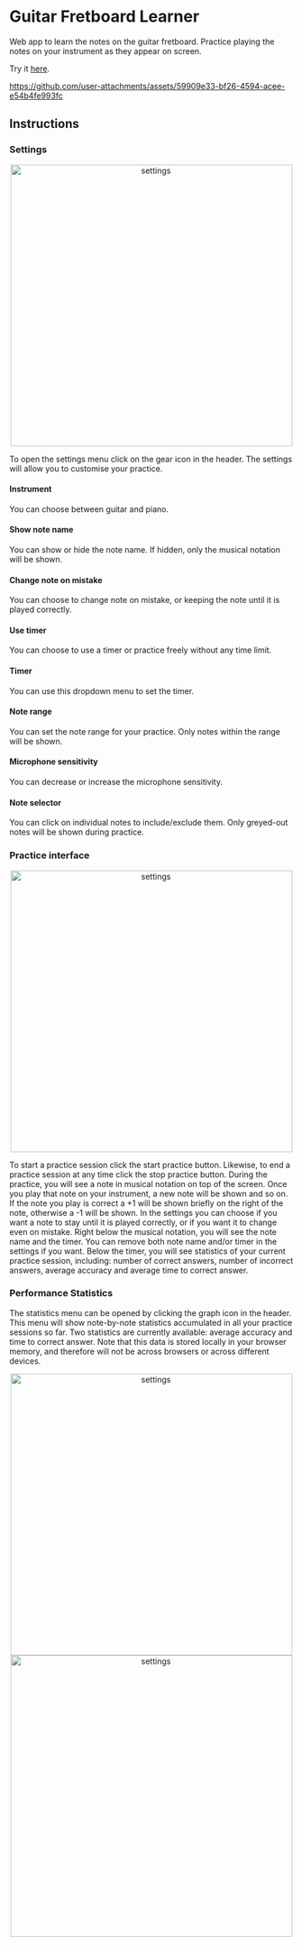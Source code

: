# Guitar Fretboard Learner

Web app to learn the notes on the guitar fretboard. Practice playing the notes on your instrument as they appear on screen. 

Try it [here](https://guitar-fretboard-learner-zeta.vercel.app/). 
    
https://github.com/user-attachments/assets/59909e33-bf26-4594-acee-e54b4fe993fc

## Instructions

### Settings

<div align="center">
  <img src="https://github.com/user-attachments/assets/ce4a2669-5453-413c-9b05-bc0ae82579c2" alt="settings" height="500">
</div>

To open the settings menu click on the gear icon in the header. The settings will allow you to customise your practice. 

#### Instrument
You can choose between guitar and piano. 

#### Show note name
You can show or hide the note name. If hidden, only the musical notation will be shown. 

#### Change note on mistake
You can choose to change note on mistake, or keeping the note until it is played correctly. 

#### Use timer
You can choose to use a timer or practice freely without any time limit. 

#### Timer
You can use this dropdown menu to set the timer. 

#### Note range
You can set the note range for your practice. Only notes within the range will be shown.

#### Microphone sensitivity
You can decrease or increase the microphone sensitivity. 

#### Note selector
You can click on individual notes to include/exclude them. Only greyed-out notes will be shown during practice. 

### Practice interface
<div align="center">
  <img src="https://github.com/user-attachments/assets/82835780-5e9f-4b07-9ce8-431b630467fc" alt="settings" height="500">
</div>

To start a practice session click the start practice button. Likewise, to end a practice session at any time click the stop practice button. 
During the practice, you will see a note in musical notation on top of the screen. Once you play that note on your instrument, a new note will be shown and so on. 
If the note you play is correct a +1 will be shown briefly on the right of the note, otherwise a -1 will be shown. In the settings you can choose if you want a note to stay until it is played correctly, or if you want it to change even on mistake. 
Right below the musical notation, you will see the note name and the timer. You can remove both note name and/or timer in the settings if you want. 
Below the timer, you will see statistics of your current practice session, including: number of correct answers, number of incorrect answers, average accuracy and average time to correct answer. 

### Performance Statistics
The statistics menu can be opened by clicking the graph icon in the header. This menu will show note-by-note statistics accumulated in all your practice sessions so far. 
Two statistics are currently available: average accuracy and time to correct answer. 
Note that this data is stored locally in your browser memory, and therefore will not be across browsers or across different devices. 

<div align="center">
  <img src="https://github.com/user-attachments/assets/8e25a22a-f776-4fa6-b612-813cea330fff" alt="settings" height="500">
</div>

<div align="center">
  <img src="https://github.com/user-attachments/assets/09d5253a-fe2b-440d-b88e-ee95fcc26c76" alt="settings" height="500">
</div>
